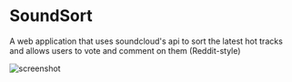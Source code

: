 # SoundSort
A web application that uses soundcloud's api to sort the latest hot tracks and allows users to vote and comment on them (Reddit-style)


![screenshot](http://i.imgur.com/mVOyrpO.png)
